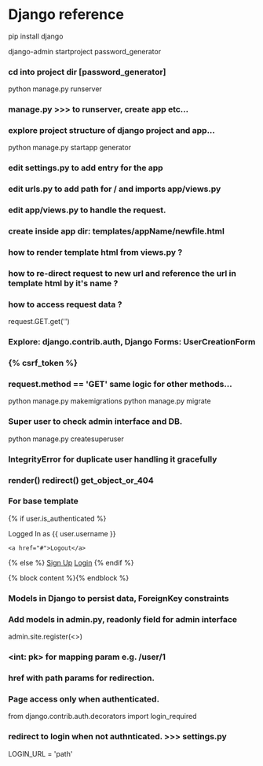 # Django reference

pip install django

django-admin startproject password_generator

### cd into project dir [password_generator]

python manage.py runserver

### manage.py >>> to runserver, create app etc...
### explore project structure of django project and app...

python manage.py startapp generator

### edit settings.py to add entry for the app

### edit urls.py to add path for / and imports app/views.py

### edit app/views.py to handle the request.

### create inside app dir: templates/appName/newfile.html

### how to render template html from views.py ?

### how to re-direct request to new url and reference the url in template html by it's name ?

### how to access request data ?
request.GET.get('')

### Explore: django.contrib.auth, Django Forms: UserCreationForm
### {% csrf_token %}
### request.method == 'GET' same logic for other methods...
python manage.py makemigrations
python manage.py migrate

### Super user to check admin interface and DB.
python manage.py createsuperuser 

### IntegrityError for duplicate user handling it gracefully
### render() redirect() get_object_or_404

### For base template
{% if user.is_authenticated %}

Logged In as {{ user.username }}

    <a href="#">Logout</a>

{% else %}
    <a href="#">Sign Up</a>
    <a href="#">Login</a>
{% endif %}

{% block content %}{% endblock %}

### Models in Django to persist data, ForeignKey constraints
### Add models in admin.py, readonly field for admin interface
admin.site.register(<>)

### <int: pk> for mapping param e.g. /user/1
### href with path params for redirection.

### Page access only when authenticated.
from django.contrib.auth.decorators import login_required

### redirect to login when not authnticated. >>> settings.py
LOGIN_URL = 'path'









